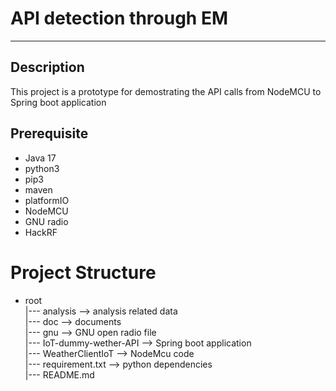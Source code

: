 # API detection through EM
---

## Description
This project is a prototype for demostrating the API calls from NodeMCU to Spring boot application

## Prerequisite
- Java 17
- python3
- pip3
- maven
- platformIO
- NodeMCU
- GNU radio
- HackRF

# Project Structure
- root <br/>
   |--- analysis                       --> analysis related data<br/>
   |--- doc                            --> documents <br/>
   |--- gnu                            --> GNU open radio file<br/>
   |--- IoT-dummy-wether-API           --> Spring boot application<br/>
   |--- WeatherClientIoT               --> NodeMcu code<br/>
   |--- requirement.txt                --> python dependencies<br/>
   |--- README.md <br/>

